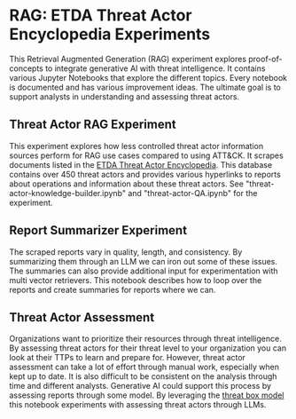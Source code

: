 # RAG: ETDA Threat Actor Encyclopedia Experiments
This Retrieval Augmented Generation (RAG) experiment explores proof-of-concepts to integrate generative AI with threat intelligence. It contains various Jupyter Notebooks that explore the different topics. Every notebook is documented and has various improvement ideas. The ultimate goal is to support analysts in understanding and assessing threat actors. 

## Threat Actor RAG Experiment
This experiment explores how less controlled threat actor information sources perform for RAG use cases compared to using ATT&CK. It scrapes documents listed in the [ETDA Threat Actor Encyclopedia](https://apt.etda.or.th/cgi-bin/aptgroups.cgi). This database contains over 450 threat actors and provides various hyperlinks to reports about operations and information about these threat actors. See "threat-actor-knowledge-builder.ipynb" and "threat-actor-QA.ipynb" for the experiment.

## Report Summarizer Experiment
The scraped reports vary in quality, length, and consistency. By summarizing them through an LLM we can iron out some of these issues. The summaries can also provide additional input for experimentation with multi vector retrievers. This notebook describes how to loop over the reports and create summaries for reports where we can. 

## Threat Actor Assessment
Organizations want to prioritize their resources through threat intelligence. By assessing threat actors for their threat level to your organization you can look at their TTPs to learn and prepare for. However, threat actor assessment can take a lot of effort through manual work, especially when kept up to date. It is also difficult to be consistent on the analysis through time and different analysts. Generative AI could support this process by assessing reports through some model. By leveraging the [threat box model](https://klrgrz.medium.com/quantifying-threat-actors-with-threat-box-e6b641109b11) this notebook experiments with assessing threat actors through LLMs. 
